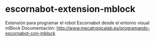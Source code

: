 # escornabot-extension-mblock
Extensión  para programar el robot Escornabot  desde el entorno visual  mBlock
Documentación:  http://www.mecatronicalab.es/programando-escornabot-con-mblock
